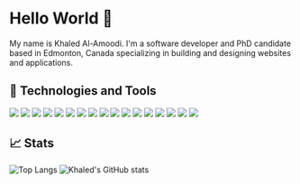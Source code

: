 # Hello World 👋
My name is Khaled Al-Amoodi. I'm a software developer and PhD candidate based in Edmonton, Canada specializing in building and designing websites and applications.

## 🔧 Technologies and Tools
![](https://img.shields.io/badge/-JavaScript-F7DF1E?style=flat-square&logo=javascript&logoColor=black)
![](https://img.shields.io/badge/-HTML-E34F26?style=flat-square&logo=html5&logoColor=white)
![](https://img.shields.io/badge/-CSS-1572B6?style=flat-square&logo=css3&logoColor=white)
![](https://img.shields.io/badge/-React-61dbfb?style=flat-square&logo=react&logoColor=black)
![](https://img.shields.io/badge/-Gatsby-663399?style=flat-square&logo=gatsby&logoColor=white)
![](https://img.shields.io/badge/-Node-339933?style=flat-square&logo=node.js&logoColor=white)
![](https://img.shields.io/badge/-Express-000000?style=flat-square&logo=express&logoColor=white)
![](https://img.shields.io/badge/-Bootstrap-7952B3?style=flat-square&logo=bootstrap&logoColor=white)
![](https://img.shields.io/badge/-MongoDB-47A248?style=flat-square&logo=mongodb&logoColor=white)
![](https://img.shields.io/badge/-REST-cccccc?style=flat-square)
![](https://img.shields.io/badge/-Bash-4EAA25?style=flat-square&logo=gnu%20bash&logoColor=white)
![](https://img.shields.io/badge/-Git-F05032?style=flat-square&logo=git&logoColor=white)
![](https://img.shields.io/badge/-GitHub-181717?style=flat-square&logo=github&logoColor=white)
![](https://img.shields.io/badge/-Adobe%20XD-FF61F6?style=flat-square&logo=adobe%20xd&logoColor=white)
![](https://img.shields.io/badge/-Figma-F24E1E?style=flat-square&logo=figma&logoColor=white)
![](https://img.shields.io/badge/-Insomnia-5849BE?style=flat-square&logo=insomnia&logoColor=white)
![](https://img.shields.io/badge/-Trello-0052CC?style=flat-square&logo=trello&logoColor=white)

## 📈 Stats
![Top Langs](https://github-readme-stats.vercel.app/api/top-langs/?username=kayloody&show_icons=true&theme=dark&layout=compact)
![Khaled's GitHub stats](https://github-readme-stats.vercel.app/api?username=kayloody&show_icons=true&theme=dark)

